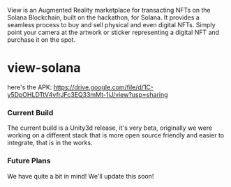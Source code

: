 View is an Augmented Reality marketplace for transacting NFTs on the Solana Blockchain, built on the hackathon, for Solana. It provides a seamless process to buy and sell physical and even digital NFTs. Simply point your camera at the artwork or sticker representing a digital NFT and purchase it on the spot.


# view-solana

here's the APK: https://drive.google.com/file/d/1C-y5DpOHLDTtV4vfrJFc3EQ33mMt-1iJ/view?usp=sharing


### Current Build

The current build is a Unity3d release, it's very beta, originally we were working on a different stack that is more open source friendly and easier to integrate, that is in the works.


### Future Plans

We have quite a bit in mind! We'll update this soon!
